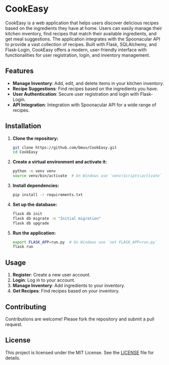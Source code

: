 # CookEasy

CookEasy is a web application that helps users discover delicious recipes based on the ingredients they have at home. Users can easily manage their kitchen inventory, find recipes that match their available ingredients, and get meal suggestions. The application integrates with the Spoonacular API to provide a vast collection of recipes. Built with Flask, SQLAlchemy, and Flask-Login, CookEasy offers a modern, user-friendly interface with functionalities for user registration, login, and inventory management.

## Features

- **Manage Inventory**: Add, edit, and delete items in your kitchen inventory.
- **Recipe Suggestions**: Find recipes based on the ingredients you have.
- **User Authentication**: Secure user registration and login with Flask-Login.
- **API Integration**: Integration with Spoonacular API for a wide range of recipes.

## Installation

1. **Clone the repository:**
    ```bash
    git clone https://github.com/bmuv/CookEasy.git
    cd CookEasy
    ```

2. **Create a virtual environment and activate it:**
    ```bash
    python -m venv venv
    source venv/bin/activate  # On Windows use `venv\Scripts\activate`
    ```

3. **Install dependencies:**
    ```bash
    pip install -r requirements.txt
    ```

4. **Set up the database:**
    ```bash
    flask db init
    flask db migrate -m "Initial migration"
    flask db upgrade
    ```

5. **Run the application:**
    ```bash
    export FLASK_APP=run.py  # On Windows use `set FLASK_APP=run.py`
    flask run
    ```

## Usage

1. **Register**: Create a new user account.
2. **Login**: Log in to your account.
3. **Manage Inventory**: Add ingredients to your inventory.
4. **Get Recipes**: Find recipes based on your inventory.

## Contributing

Contributions are welcome! Please fork the repository and submit a pull request.

## License

This project is licensed under the MIT License. See the [LICENSE](LICENSE) file for details.
